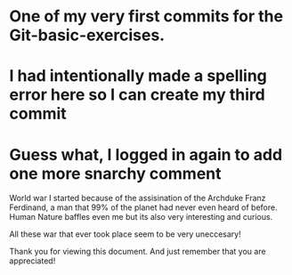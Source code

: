 # One of my very first commits for the Git-basic-exercises.
# I had intentionally made a spelling error here so I can create my third commit
# Guess what, I logged in again to add one more snarchy comment

World war I started because of the assisination of the Archduke Franz Ferdinand, a man that 99% of the planet had never even heard of before. Human Nature baffles even me but its also very interesting and curious.

All these war that ever took place seem to be very uneccesary!

Thank you for viewing this document. And just remember that you are appreciated!
